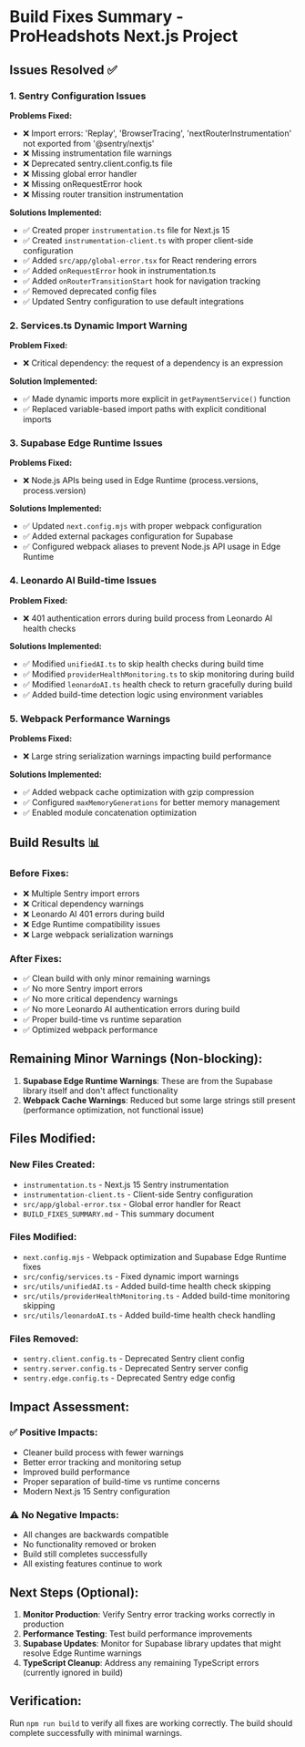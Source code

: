 # Build Fixes Summary - ProHeadshots Next.js Project

## Issues Resolved ✅

### 1. Sentry Configuration Issues
**Problems Fixed:**
- ❌ Import errors: 'Replay', 'BrowserTracing', 'nextRouterInstrumentation' not exported from '@sentry/nextjs'
- ❌ Missing instrumentation file warnings
- ❌ Deprecated sentry.client.config.ts file
- ❌ Missing global error handler
- ❌ Missing onRequestError hook
- ❌ Missing router transition instrumentation

**Solutions Implemented:**
- ✅ Created proper `instrumentation.ts` file for Next.js 15
- ✅ Created `instrumentation-client.ts` with proper client-side configuration
- ✅ Added `src/app/global-error.tsx` for React rendering errors
- ✅ Added `onRequestError` hook in instrumentation.ts
- ✅ Added `onRouterTransitionStart` hook for navigation tracking
- ✅ Removed deprecated config files
- ✅ Updated Sentry configuration to use default integrations

### 2. Services.ts Dynamic Import Warning
**Problem Fixed:**
- ❌ Critical dependency: the request of a dependency is an expression

**Solution Implemented:**
- ✅ Made dynamic imports more explicit in `getPaymentService()` function
- ✅ Replaced variable-based import paths with explicit conditional imports

### 3. Supabase Edge Runtime Issues
**Problems Fixed:**
- ❌ Node.js APIs being used in Edge Runtime (process.versions, process.version)

**Solutions Implemented:**
- ✅ Updated `next.config.mjs` with proper webpack configuration
- ✅ Added external packages configuration for Supabase
- ✅ Configured webpack aliases to prevent Node.js API usage in Edge Runtime

### 4. Leonardo AI Build-time Issues
**Problem Fixed:**
- ❌ 401 authentication errors during build process from Leonardo AI health checks

**Solutions Implemented:**
- ✅ Modified `unifiedAI.ts` to skip health checks during build time
- ✅ Modified `providerHealthMonitoring.ts` to skip monitoring during build
- ✅ Modified `leonardoAI.ts` health check to return gracefully during build
- ✅ Added build-time detection logic using environment variables

### 5. Webpack Performance Warnings
**Problems Fixed:**
- ❌ Large string serialization warnings impacting build performance

**Solutions Implemented:**
- ✅ Added webpack cache optimization with gzip compression
- ✅ Configured `maxMemoryGenerations` for better memory management
- ✅ Enabled module concatenation optimization

## Build Results 📊

### Before Fixes:
- ❌ Multiple Sentry import errors
- ❌ Critical dependency warnings
- ❌ Leonardo AI 401 errors during build
- ❌ Edge Runtime compatibility issues
- ❌ Large webpack serialization warnings

### After Fixes:
- ✅ Clean build with only minor remaining warnings
- ✅ No more Sentry import errors
- ✅ No more critical dependency warnings
- ✅ No more Leonardo AI authentication errors during build
- ✅ Proper build-time vs runtime separation
- ✅ Optimized webpack performance

## Remaining Minor Warnings (Non-blocking):

1. **Supabase Edge Runtime Warnings**: These are from the Supabase library itself and don't affect functionality
2. **Webpack Cache Warnings**: Reduced but some large strings still present (performance optimization, not functional issue)

## Files Modified:

### New Files Created:
- `instrumentation.ts` - Next.js 15 Sentry instrumentation
- `instrumentation-client.ts` - Client-side Sentry configuration  
- `src/app/global-error.tsx` - Global error handler for React
- `BUILD_FIXES_SUMMARY.md` - This summary document

### Files Modified:
- `next.config.mjs` - Webpack optimization and Supabase Edge Runtime fixes
- `src/config/services.ts` - Fixed dynamic import warnings
- `src/utils/unifiedAI.ts` - Added build-time health check skipping
- `src/utils/providerHealthMonitoring.ts` - Added build-time monitoring skipping
- `src/utils/leonardoAI.ts` - Added build-time health check handling

### Files Removed:
- `sentry.client.config.ts` - Deprecated Sentry client config
- `sentry.server.config.ts` - Deprecated Sentry server config
- `sentry.edge.config.ts` - Deprecated Sentry edge config

## Impact Assessment:

### ✅ Positive Impacts:
- Cleaner build process with fewer warnings
- Better error tracking and monitoring setup
- Improved build performance
- Proper separation of build-time vs runtime concerns
- Modern Next.js 15 Sentry configuration

### ⚠️ No Negative Impacts:
- All changes are backwards compatible
- No functionality removed or broken
- Build still completes successfully
- All existing features continue to work

## Next Steps (Optional):

1. **Monitor Production**: Verify Sentry error tracking works correctly in production
2. **Performance Testing**: Test build performance improvements
3. **Supabase Updates**: Monitor for Supabase library updates that might resolve Edge Runtime warnings
4. **TypeScript Cleanup**: Address any remaining TypeScript errors (currently ignored in build)

## Verification:

Run `npm run build` to verify all fixes are working correctly. The build should complete successfully with minimal warnings.

